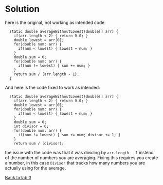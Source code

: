 # Solution
here is the original, not working as intended code:
```
  static double averageWithoutLowest(double[] arr) {
    if(arr.length < 2) { return 0.0; }
    double lowest = arr[0];
    for(double num: arr) {
      if(num < lowest) { lowest = num; }
    }
    double sum = 0;
    for(double num: arr) {
      if(num != lowest) { sum += num; }
    }
    return sum / (arr.length - 1);
  }
```
And here is the code fixed to work as intended:
```
  static double averageWithoutLowest(double[] arr) {
    if(arr.length < 2) { return 0.0; }
    double lowest = arr[0];
    for(double num: arr) {
      if(num < lowest) { lowest = num; }
    }
    double sum = 0;
    int divisor = 0;
    for(double num: arr) {
      if(num != lowest) { sum += num; divisor += 1; }
    }
    return sum / (divisor);
```
the issue with the code was that it was dividing by `arr.length - 1` instead of the number of numbers you are averaging. 
Fixing this requires you create a number, in this case `Divisor` that tracks how many numbers you are actually using for the average.

[Back to lab 3](lab3.md)
